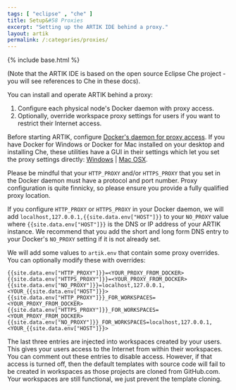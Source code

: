 ```yaml
---
tags: [ "eclipse" , "che" ]
title: Setup&#58 Proxies
excerpt: "Setting up the ARTIK IDE behind a proxy."
layout: artik
permalink: /:categories/proxies/
---
```

{% include base.html %}

(Note that the ARTIK IDE is based on the open source Eclipse Che project - you will see references to Che in these docs).

You can install and operate ARTIK behind a proxy:

1. Configure each physical node's Docker daemon with proxy access.
2. Optionally, override workspace proxy settings for users if you want to restrict their Internet access.

Before starting ARTIK, configure [Docker's daemon for proxy access](https://docs.docker.com/engine/admin/systemd/#/http-proxy). If you have Docker for Windows or Docker for Mac installed on your desktop and installing Che, these utilities have a GUI in their settings which let you set the proxy settings directly: [Windows](https://docs.docker.com/docker-for-windows/#/proxies) | [Mac OSX](https://docs.docker.com/docker-for-mac/#/http-proxy-settings).

Please be mindful that your `HTTP_PROXY` and/or `HTTPS_PROXY` that you set in the Docker daemon must have a protocol and port number. Proxy configuration is quite finnicky, so please ensure you provide a fully qualified proxy location.

If you configure `HTTP_PROXY` or `HTTPS_PROXY` in your Docker daemon, we will add `localhost,127.0.0.1,{{site.data.env["HOST"]}}` to your `NO_PROXY` value where `{{site.data.env["HOST"]}}` is the DNS or IP address of your ARTIK instance. We recommend that you add the short and long form DNS entry to your Docker's `NO_PROXY` setting if it is not already set.

We will add some values to `artik.env` that contain some proxy overrides. You can optionally modify these with overrides:

```
{{site.data.env["HTTP_PROXY"]}}=<YOUR_PROXY_FROM_DOCKER>
{{site.data.env["HTTPS_PROXY"]}}=<YOUR_PROXY_FROM_DOCKER>
{{site.data.env["NO_PROXY"]}}=localhost,127.0.0.1,<YOUR_{{site.data.env["HOST"]}}>
{{site.data.env["HTTP_PROXY"]}}_FOR_WORKSPACES=<YOUR_PROXY_FROM_DOCKER>
{{site.data.env["HTTPS_PROXY"]}}_FOR_WORKSPACES=<YOUR_PROXY_FROM_DOCKER>
{{site.data.env["NO_PROXY"]}}_FOR_WORKSPACES=localhost,127.0.0.1,<YOUR_{{site.data.env["HOST"]}}>
```

The last three entries are injected into workspaces created by your users. This gives your users access to the Internet from within their workspaces. You can comment out these entries to disable access. However, if that access is turned off, then the default templates with source code will fail to be created in workspaces as those projects are cloned from GitHub.com. Your workspaces are still functional, we just prevent the template cloning.
